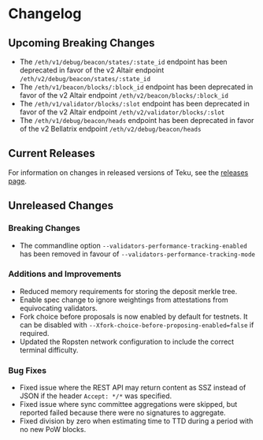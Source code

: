 
# Changelog

## Upcoming Breaking Changes
- The `/eth/v1/debug/beacon/states/:state_id` endpoint has been deprecated in favor of the v2 Altair endpoint `/eth/v2/debug/beacon/states/:state_id`
- The `/eth/v1/beacon/blocks/:block_id` endpoint has been deprecated in favor of the v2 Altair endpoint `/eth/v2/beacon/blocks/:block_id`
- The `/eth/v1/validator/blocks/:slot` endpoint has been deprecated in favor of the v2 Altair endpoint `/eth/v2/validator/blocks/:slot`
- The `/eth/v1/debug/beacon/heads` endpoint has been deprecated in favor of the v2 Bellatrix endpoint `/eth/v2/debug/beacon/heads`

## Current Releases
For information on changes in released versions of Teku, see the [releases page](https://github.com/ConsenSys/teku/releases).

## Unreleased Changes

### Breaking Changes
- The commandline option `--validators-performance-tracking-enabled` has been removed in favour of `--validators-performance-tracking-mode`

### Additions and Improvements
- Reduced memory requirements for storing the deposit merkle tree.
- Enable spec change to ignore weightings from attestations from equivocating validators.
- Fork choice before proposals is now enabled by default for testnets. It can be disabled with `--Xfork-choice-before-proposing-enabled=false` if required.
- Updated the Ropsten network configuration to include the correct terminal difficulty.

### Bug Fixes
- Fixed issue where the REST API may return content as SSZ instead of JSON if the header `Accept: */*` was specified.
- Fixed issue where sync committee aggregations were skipped, but reported failed because there were no signatures to aggregate.
- Fixed division by zero when estimating time to TTD during a period with no new PoW blocks.